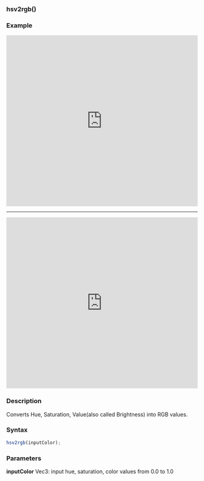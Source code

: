 ### hsv2rgb()

### Example

<iframe width="100%" height="450px" src="https://shaderpark.com/sculpture/-M2BQkF_tOCmVttZ89-3?example=true&embed=true" frameborder="0"></iframe>

---

<iframe width="100%" height="450px" src="https://shaderpark.com/sculpture/-M2B_GDfCpZyCvtXxgcX?example=true&embed=true" frameborder="0"></iframe>

### Description
Converts Hue, Saturation, Value(also called Brightness) into RGB values.

### Syntax
```js
hsv2rgb(inputColor);
```

### Parameters
**inputColor** Vec3: input hue, saturation, color values from 0.0 to 1.0